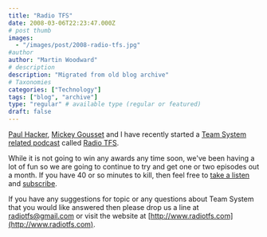 ```yaml
---
title: "Radio TFS"
date: 2008-03-06T22:23:47.000Z
# post thumb
images:
  - "/images/post/2008-radio-tfs.jpg"
#author
author: "Martin Woodward"
# description
description: "Migrated from old blog archive"
# Taxonomies
categories: ["Technology"]
tags: ["blog", "archive"]
type: "regular" # available type (regular or featured)
draft: false
---
```


[](http://www.radiotfs.com/) [Paul Hacker](http://phacker.wordpress.com/), [Mickey Gousset](http://teamsystemrocks.com/blogs/mickey_gousset/) and I have recently started a [Team System related podcast](http://www.radiotfs.com/) called [Radio TFS](http://www.radiotfs.com/).   

While it is not going to win any awards any time soon, we've been having a lot of fun so we are going to continue to try and get one or two episodes out a month. If you have 40 or so minutes to kill, then feel free to [take a listen](http://www.radiotfs.com/ct.ashx?id=ecb4b81c-5a56-4c34-b572-9286ad9710fc&url=http%3a%2f%2ffeeds.feedburner.com%2f%7er%2fradiotfs%2f%7e5%2f245499779%2fradiotfs_003.mp3) and [subscribe](http://feeds.feedburner.com/radiotfs).   

If you have any suggestions for topic or any questions about Team System that you would like answered then please drop us a line at [radiotfs@gmail.com](mailto:radiotfs@gmail.com) or visit the website at [http://www.radiotfs.com](http://www.radiotfs.com).